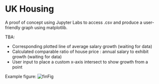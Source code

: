 # UK Housing
A proof of concept using Jupyter Labs to access .csv and produce a user-friendly graph using matplotlib.

TBA:
* Corresponding plotted line of average salary growth (waiting for data)
* Calculated comparable ratio of house price : annual salary to exhibit growth (waiting for data)
* User input to place a custom x-axis intersect to show growth from a point

Example figure:
![finFig](https://user-images.githubusercontent.com/107490152/185521198-5ce7e559-48a5-48d0-887a-371d43671f25.jpg)
